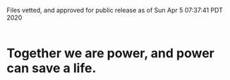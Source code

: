 Files vetted, and approved for public release as of Sun Apr  5 07:37:41 PDT 2020<br><br><h1>Together we are power, and power can save a life.</h1>
